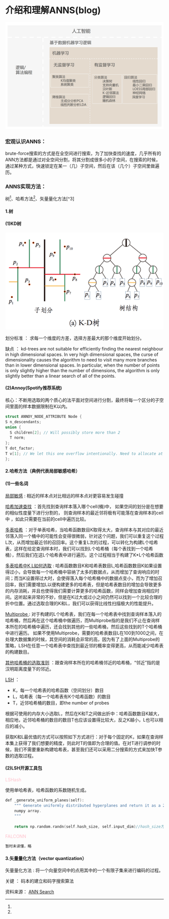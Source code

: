 ﻿# 介绍和理解ANNS(blog)

![图](../images/w1/1.png)

### 宏观认识ANNS：
brute-force搜索的方式是在全空间进行搜索，为了加快查找的速度，几乎所有的ANN方法都是通过对全空间分割，将其分割成很多小的子空间，在搜索的时候，通过某种方式，快速锁定在某一（几）子空间，然后在该（几个）子空间里做遍历。

### ANNS实现方法：

树[^1]、哈希方法[^2]、矢量量化方法[^3]

#### 1.树
#### (1)KD树
[^1]:
![K-D树](../images/w1/P_002.png)

划分标准 ： 求每一个维度的方差，选择方差最大的那个维度开始划分。

缺点 ： kd-trees are not suitable for efficiently finding the nearest neighbour in high dimensional spaces.
In very high dimensional spaces, the curse of dimensionality causes the algorithm to need to visit many more branches than in lower dimensional spaces. In particular, when the number of points is only slightly higher than the number of dimensions, the algorithm is only slightly better than a linear search of all of the points.

#### (2)Annoy(Spotify推荐系统)

核心：不断用选取的两个质心的法平面对空间进行分割，最终将每一个区分的子空间里面的样本数据限制在K以内。


```c++
struct ANNOY_NODE_ATTRIBUTE Node {
S n_descendants;
union {
  S children[2]; // Will possibly store more than 2
  T norm;
};
T dot_factor;
T v[1]; // We let this one overflow intentionally. Need to allocate at least 1 to make GCC happy保持原始特征
};
```

#### 2.哈希方法（典例代表局部敏感哈希）
[^2]:
#### (1)一些名词
<u>局部敏感</u> : 相近的样本点对比相远的样本点对更容易发生碰撞

<u>哈希加速查找</u>  ：首先找到查询样本落入哪个cell(桶)中，
如果空间的划分是在想要的相似性度量下进行分割的，
则查询样本的最近邻将极有可能落在查询样本的cell中
，如此只需要在当前的cell中遍历比较。

<u>多表哈希</u>  ：对于单表哈希，当哈希函数数目K取得太大，查询样本与其对应的最近邻落入同一个桶中的可能性会变得很微弱，针对这个问题，我们可以重复这个过程L次，从而增加最近邻的召回率。这个重复L次的过程，可以转化为构建L个哈希表，这样在给定查询样本时，我们可以找到L个哈希桶（每个表找到一个哈希桶），然后我们在这L个哈希表中进行遍历。这个过程相当于构建了K*L个哈希函数

<u>多表哈希中K,L如何选取</u>  : 哈希函数数目K和哈希表数目L,哈希函数数目K如果设置得过小，会导致每一个哈希桶中容纳了太多的数据点，从而增加了查询响应的时间；而当K设置得过大时，会使得落入每个哈希桶中的数据点变小，而为了增加召回率，我们需要增加L以便构建更多的哈希表，但是哈希表数目的增加会导致更多的内存消耗，并且也使得我们需要计算更多的哈希函数，同样会增加查询相应时间。这听起来非常的不妙，但是在K过大或过小之间仍然可以找到一个比较合理的折中位置。通过选取合理的K和L，我们可以获得比线性扫描极大的性能提升。

<u>Multiprobe </u> : 对于构建的L个哈希表，我们在每一个哈希表中找到查询样本落入的哈希桶，然后再在这个哈希桶中做遍历，而Multiprobe指的是我们不止在查询样本所在的哈希桶中遍历，还会找到其他的一些哈希桶，然后这些找到的T个哈希桶中进行遍历。
如果不使用Multiprobe，需要的哈希表数目L在100到1000之间，在处理大数据集的时候，其空间的消耗会非常的高，因为有了上面的Multiprobe的策略，LSH在任意一个哈希表中查找到最近邻的概率变得更高，从而能减少哈希表的构建数目。

<u>其他哈希桶的选取准则</u> ：跟查询样本所在的哈希桶邻近的哈希桶，“邻近”指的是汉明距离度量下的邻近。

<u>LSH</u>  ：
- K，每一个哈希表的哈希函数（空间划分）数目
- L，哈希表（每一个哈希表有K个哈希函数）的数目
- T，近邻哈希桶的数目，即the number of probes

根据可使用的内存大小选取L，然后在K和T之间做出折中：哈希函数数目K越大，相应地，近邻哈希桶的数目的数目T也应该设置得比较大，反之K越小，L也可以相应的减小。

获取K和L最优值的方式可以按照如下方式进行：对于每个固定的K，如果在查询样本集上获得了我们想要的精度，则此时T的值即为合理的值。在对T进行调参的时候，我们不需要重新构建哈希表，甚至我们还可以采用二分搜索的方式来加快T参数的选取过程。

#### (2)LSH开源工具包

<font color=" pink">LSHash</font>  

使用单哈希表，哈希函数的系数随机生成。

```c++
def _generate_uniform_planes(self):
    """ Generate uniformly distributed hyperplanes and return it as a 2D
    numpy array.
    """

    return np.random.randn(self.hash_size, self.input_dim)//hash_size为哈希函数的数目即K
```
<font color="pink">FALCONN</font>  

```c++
暂时未读懂，略
```

#### 3.矢量量化方法（vector quantization）

矢量量化方法 : 将一个向量空间中的点用其中的一个有限子集来进行编码的过程。

关键 ： 码本的建立和码字搜索算法

资料来源：
[ANN Search](https://yongyuan.name/blog/ann-search.html)